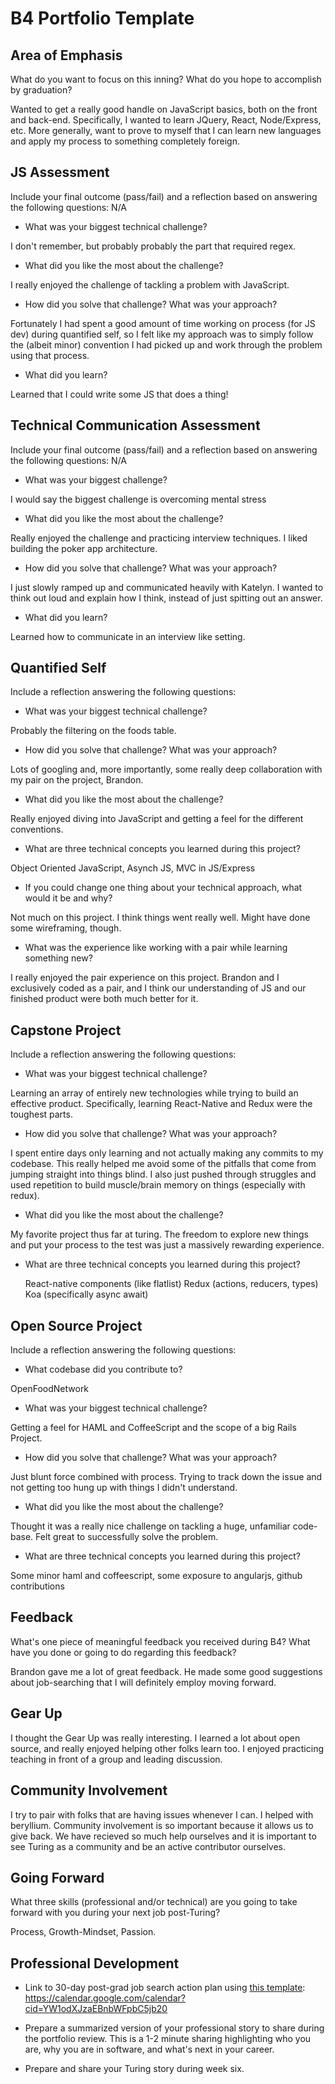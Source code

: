 # B4 Portfolio Template

## Area of Emphasis

What do you want to focus on this inning? What do you hope to accomplish by graduation?

Wanted to get a really good handle on JavaScript basics, both on the front and back-end. Specifically, I wanted to learn JQuery, React, Node/Express, etc. More generally, want to prove to myself that I can learn new languages and apply my process to something completely foreign. 

## JS Assessment

Include your final outcome (pass/fail) and a reflection based on answering the following questions:
N/A

* What was your biggest technical challenge?

I don't remember, but probably probably the part that required regex.

* What did you like the most about the challenge?

I really enjoyed the challenge of tackling a problem with JavaScript.

* How did you solve that challenge? What was your approach?

Fortunately I had spent a good amount of time working on process (for JS dev) during quantified self, so I felt like my approach was to simply follow the (albeit minor) convention I had picked up and work through the problem using that process.

* What did you learn?

Learned that I could write some JS that does a thing!

## Technical Communication Assessment

Include your final outcome (pass/fail) and a reflection based on answering the following questions:
N/A

* What was your biggest challenge?

I would say the biggest challenge is overcoming mental stress

* What did you like the most about the challenge?

Really enjoyed the challenge and practicing interview techniques. I liked building the poker app architecture.

* How did you solve that challenge? What was your approach?

I just slowly ramped up and communicated heavily with Katelyn. I wanted to think out loud and explain how I think, instead of just spitting out an answer.

* What did you learn?

Learned how to communicate in an interview like setting.

## Quantified Self

Include a reflection answering the following questions:

* What was your biggest technical challenge?

Probably the filtering on the foods table.

* How did you solve that challenge? What was your approach?

Lots of googling and, more importantly, some really deep collaboration with my pair on the project, Brandon.

* What did you like the most about the challenge?

Really enjoyed diving into JavaScript and getting a feel for the different conventions.

* What are three technical concepts you learned during this project?

Object Oriented JavaScript, Asynch JS, MVC in JS/Express

* If you could change one thing about your technical approach, what would it be and why?

Not much on this project. I think things went really well. Might have done some wireframing, though.

* What was the experience like working with a pair while learning something new?

I really enjoyed the pair experience on this project. Brandon and I exclusively coded as a pair, and I think our understanding of JS and our finished product were both much better for it.

## Capstone Project

Include a reflection answering the following questions:

* What was your biggest technical challenge?

Learning an array of entirely new technologies while trying to build an effective product. Specifically, learning React-Native and Redux were the toughest parts.

* How did you solve that challenge? What was your approach?

I spent entire days only learning and not actually making any commits to my codebase. This really helped me avoid some of the pitfalls that come from jumping straight into things blind. I also just pushed through struggles and used repetition to build muscle/brain memory on things (especially with redux).

* What did you like the most about the challenge?

My favorite project thus far at turing. The freedom to explore new things and put your process to the test was just a massively rewarding experience. 

* What are three technical concepts you learned during this project?

  React-native components (like flatlist)
  Redux (actions, reducers, types)
  Koa (specifically async await)

## Open Source Project

Include a reflection answering the following questions:

* What codebase did you contribute to?

OpenFoodNetwork

* What was your biggest technical challenge?

Getting a feel for HAML and CoffeeScript and the scope of a big Rails Project.

* How did you solve that challenge? What was your approach?

Just blunt force combined with process. Trying to track down the issue and not getting too hung up with things I didn't understand.

* What did you like the most about the challenge?

Thought it was a really nice challenge on tackling a huge, unfamiliar code-base. Felt great to successfully solve the problem.

* What are three technical concepts you learned during this project?

Some minor haml and coffeescript, some exposure to angularjs, github contributions

## Feedback

What's one piece of meaningful feedback you received during B4? What have you done or going to do regarding this feedback?

Brandon gave me a lot of great feedback. He made some good suggestions about job-searching that I will definitely employ moving forward.

## Gear Up

I thought the Gear Up was really interesting. I learned a lot about open source, and really enjoyed helping other folks learn too. I enjoyed practicing teaching in front of a group and leading discussion.

## Community Involvement

I try to pair with folks that are having issues whenever I can. I helped with beryllium. Community involvement is so important because it allows us to give back. We have recieved so much help ourselves and it is important to see Turing as a community and be an active contributor ourselves.

## Going Forward

What three skills (professional and/or technical) are you going to take forward with you during your next job post-Turing?

Process, Growth-Mindset, Passion.

## Professional Development

* Link to 30-day post-grad job search action plan using [this template](https://github.com/turingschool/career-development-curriculum/blob/master/module_four/post_grad_plan.md): https://calendar.google.com/calendar?cid=YW1odXJzaEBnbWFpbC5jb20

* Prepare a summarized version of your professional story to share during the portfolio review. This is a 1-2 minute sharing highlighting who you are, why you are in software, and what's next in your career.

* Prepare and share your Turing story during week six.
